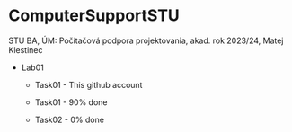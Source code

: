 # ComputerSupportSTU

STU BA, ÚM: Počítačová podpora projektovania, akad. rok 2023/24, Matej Klestinec

-   Lab01

    -   Task01 - This github account

    -   Task01 - 90% done

    -   Task02 - 0% done
